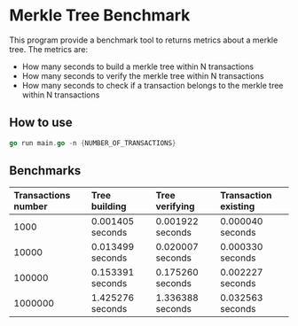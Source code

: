 # Merkle Tree Benchmark

This program provide a benchmark tool to returns metrics about a merkle tree.
The metrics are:

- How many seconds to build a merkle tree within N transactions
- How many seconds to verify the merkle tree within N transactions
- How many seconds to check if a transaction belongs to the merkle tree within N transactions

## How to use

```go
go run main.go -n {NUMBER_OF_TRANSACTIONS}
```

## Benchmarks

| Transactions number |Tree building|Tree verifying|Transaction existing|
|:-|:-|:-|:-|
| 1000 | 0.001405 seconds | 0.001922 seconds | 0.000040 seconds |
| 10000 | 0.013499 seconds | 0.020007 seconds | 0.000330 seconds |
| 100000 | 0.153391 seconds | 0.175260 seconds | 0.002227 seconds |
| 1000000 | 1.425276 seconds | 1.336388 seconds | 0.032563 seconds |
